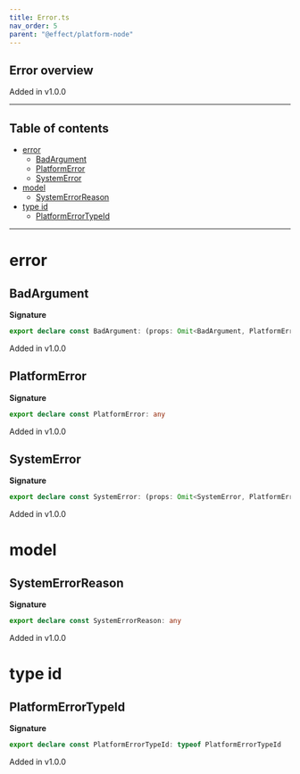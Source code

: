 ```yaml
---
title: Error.ts
nav_order: 5
parent: "@effect/platform-node"
---
```


## Error overview

Added in v1.0.0

---

<h2 class="text-delta">Table of contents</h2>

- [error](#error)
  - [BadArgument](#badargument)
  - [PlatformError](#platformerror)
  - [SystemError](#systemerror)
- [model](#model)
  - [SystemErrorReason](#systemerrorreason)
- [type id](#type-id)
  - [PlatformErrorTypeId](#platformerrortypeid)

---

# error

## BadArgument

**Signature**

```ts
export declare const BadArgument: (props: Omit<BadArgument, PlatformError.ProvidedFields>) => BadArgument
```

Added in v1.0.0

## PlatformError

**Signature**

```ts
export declare const PlatformError: any
```

Added in v1.0.0

## SystemError

**Signature**

```ts
export declare const SystemError: (props: Omit<SystemError, PlatformError.ProvidedFields>) => SystemError
```

Added in v1.0.0

# model

## SystemErrorReason

**Signature**

```ts
export declare const SystemErrorReason: any
```

Added in v1.0.0

# type id

## PlatformErrorTypeId

**Signature**

```ts
export declare const PlatformErrorTypeId: typeof PlatformErrorTypeId
```

Added in v1.0.0
